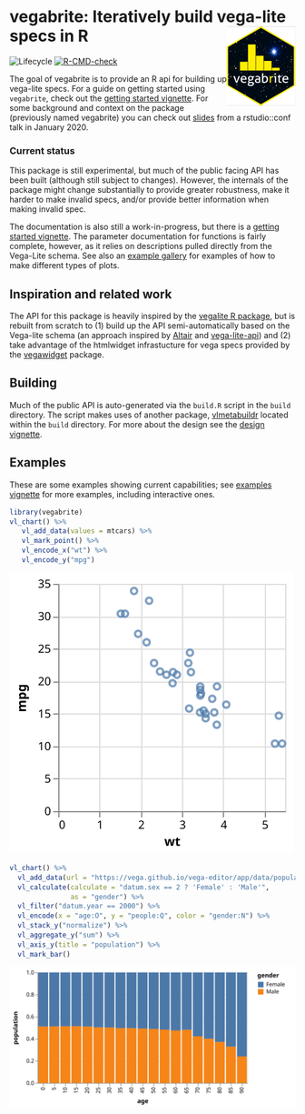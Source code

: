 
<!-- README.md is generated from README.Rmd. Please edit that file -->

# vegabrite: Iteratively build vega-lite specs in R <img src='man/figures/logo.png' align="right" width="121" />

<!-- badges: start -->

![Lifecycle](https://img.shields.io/badge/lifecycle-experimental-orange.svg)
[![R-CMD-check](https://github.com/vegawidget/vegabrite/workflows/R-CMD-check/badge.svg)](https://github.com/vegawidget/vegabrite/actions)

<!-- badges: end -->

The goal of vegabrite is to provide an R api for building up vega-lite
specs. For a guide on getting started using `vegabrite`, check out the
[getting started
vignette](https://vegawidget.github.io/vegabrite/articles/articles/introduction.html).
For some background and context on the package (previously named
vegabrite) you can check out
[slides](https://docs.google.com/presentation/d/e/2PACX-1vRUDiM3DaPjYP5b1BafSraf8GWwJk_jy6YV_l9lZgeBVwKDSfqiHcTn8M-Qm-6U7frMX7SLqQthJxah/pub?start=false&loop=false&delayms=3000)
from a rstudio::conf talk in January 2020.

### Current status

This package is still experimental, but much of the public facing API
has been built (although still subject to changes). However, the
internals of the package might change substantially to provide greater
robustness, make it harder to make invalid specs, and/or provide better
information when making invalid spec.

The documentation is also still a work-in-progress, but there is a
[getting started
vignette](https://vegawidget.github.io/vegabrite/articles/articles/introduction.html).
The parameter documentation for functions is fairly complete, however,
as it relies on descriptions pulled directly from the Vega-Lite schema.
See also an [example
gallery](https://vegawidget.github.io/vegabrite/articles/articles/example_gallery.html)
for examples of how to make different types of plots.

## Inspiration and related work

The API for this package is heavily inspired by the [vegalite R
package](https://github.com/hrbrmstr/vegalite), but is rebuilt from
scratch to (1) build up the API semi-automatically based on the
Vega-lite schema (an approach inspired by
[Altair](https://github.com/altair-viz/altair) and
[vega-lite-api](https://github.com/vega/vega-lite-api)) and (2) take
advantage of the htmlwidget infrastucture for vega specs provided by the
[vegawidget](https://github.com/vegawidget/vegawidget) package.

## Building

Much of the public API is auto-generated via the `build.R` script in the
`build` directory. The script makes uses of another package,
[vlmetabuildr](https://github.com/vegawidget/vegabrite/tree/master/build/vlmetabuildr)
located within the `build` directory. For more about the design see the
[design
vignette](https://vegawidget.github.io/vegabrite/articles/design.html).

## Examples

These are some examples showing current capabilities; see [examples
vignette](https://vegawidget.github.io/vegabrite/articles/articles/examples.html)
for more examples, including interactive ones.

``` r
library(vegabrite)
vl_chart() %>%
   vl_add_data(values = mtcars) %>%
   vl_mark_point() %>%
   vl_encode_x("wt") %>%
   vl_encode_y("mpg") 
```

![](man/figures/README-example-1.svg)<!-- -->

``` r
vl_chart() %>%
  vl_add_data(url = "https://vega.github.io/vega-editor/app/data/population.json") %>%
  vl_calculate(calculate = "datum.sex == 2 ? 'Female' : 'Male'", 
               as = "gender") %>%
  vl_filter("datum.year == 2000") %>%
  vl_encode(x = "age:O", y = "people:Q", color = "gender:N") %>%
  vl_stack_y("normalize") %>%
  vl_aggregate_y("sum") %>%
  vl_axis_y(title = "population") %>%
  vl_mark_bar() 
```

![](man/figures/README-example2-1.svg)<!-- -->
